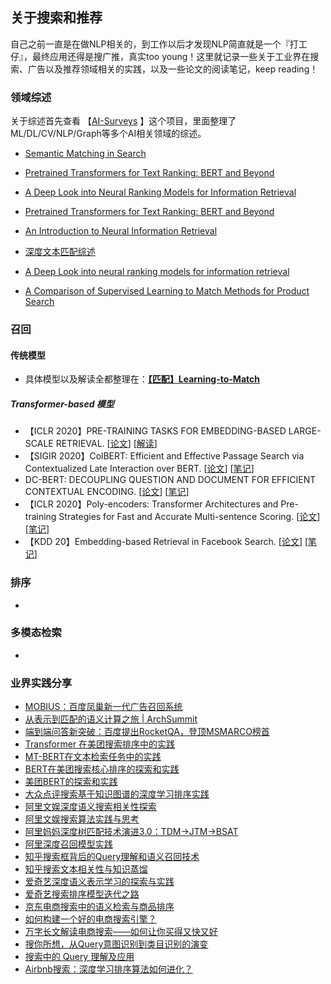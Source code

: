 ## 关于搜索和推荐

自己之前一直是在做NLP相关的，到工作以后才发现NLP简直就是一个『打工仔』，最终应用还得是搜广推，真实too young！这里就记录一些关于工业界在搜索、广告以及推荐领域相关的实践，以及一些论文的阅读笔记，keep reading！

### 领域综述

关于综述首先查看 【[AI-Surveys](https://github.com/KaiyuanGao/AI-Surveys) 】这个项目，里面整理了ML/DL/CV/NLP/Graph等多个AI相关领域的综述。

- [Semantic Matching in Search](http://www.hangli-hl.com/uploads/3/4/4/6/34465961/ml_for_match-step2.pdf)
- [Pretrained Transformers for Text Ranking: BERT and Beyond](https://arxiv.org/pdf/2010.06467.pdf)

- [A Deep Look into Neural Ranking Models for Information Retrieval](https://arxiv.org/pdf/1903.06902.pdf)
- [Pretrained Transformers for Text Ranking: BERT and Beyond](https://arxiv.org/pdf/2010.06467.pdf)
- [An Introduction to Neural Information Retrieval](https://www.microsoft.com/en-us/research/uploads/prod/2017/06/fntir2018-neuralir-mitra.pdf)
- [深度文本匹配综述](http://cjc.ict.ac.cn/online/onlinepaper/pl-201745181647.pdf)
- [A Deep Look into neural ranking models for information retrieval](https://arxiv.org/abs/1903.06902) 
- [A Comparison of Supervised Learning to Match Methods for Product Search](https://arxiv.org/abs/2007.10296)

### 召回

#### 传统模型

- 具体模型以及解读全都整理在：[**【匹配】Learning-to-Match**](https://github.com/KaiyuanGao/NLP-RoadMap/blob/master/docs/4.Natural_Language_Processing/4.4-Text_Matching/[匹配]Learning-to-Match.md)

##### Transformer-based 模型

- 【ICLR 2020】PRE-TRAINING TASKS FOR EMBEDDING-BASED LARGE-SCALE RETRIEVAL.  [[论文](https://arxiv.org/abs/2002.03932)] [[解读]()]
- 【SIGIR 2020】ColBERT: Efficient and Effective Passage Search via Contextualized Late Interaction over BERT. [[论文](https://arxiv.org/abs/2004.12832)] [[笔记](https://github.com/KaiyuanGao/NLP-RoadMap/blob/master/docs/6.Recommend_Search/ColBERT.md)]
- DC-BERT: DECOUPLING QUESTION AND DOCUMENT FOR EFFICIENT CONTEXTUAL ENCODING. [[论文](https://arxiv.org/abs/2002.12591)] [[笔记](https://github.com/KaiyuanGao/NLP-RoadMap/blob/master/docs/6.Recommend_Search/DC-BERT%E7%AC%94%E8%AE%B0.md)]
- 【ICLR 2020】Poly-encoders: Transformer Architectures and Pre-training Strategies for Fast and Accurate Multi-sentence Scoring. [[论文](https://arxiv.org/abs/1905.01969)] [[笔记](https://github.com/KaiyuanGao/NLP-RoadMap/blob/master/docs/6.Recommend_Search/Poly-Encoder笔记.md)]
- 【KDD 20】Embedding-based Retrieval in Facebook Search. [[论文](https://arxiv.org/abs/2006.11632)] [[笔记](https://github.com/KaiyuanGao/NLP-RoadMap/blob/master/docs/6.Recommend_Search/Facebook向量化检索.md)]

### 排序

- 

### 多模态检索

- 

### 业界实践分享 

- [MOBIUS：百度凤巢新一代广告召回系统](https://mp.weixin.qq.com/s/2Vr3jQB4RGi2mbIkMMn1mQ)
- [从表示到匹配的语义计算之旅 | ArchSummit](https://www.infoq.cn/video/S5BEM3wyGS3BzqypJ6kE)
- [端到端问答新突破：百度提出RocketQA，登顶MSMARCO榜首](https://mp.weixin.qq.com/s/Oa0fPy4roOveyMU0BsrRhg)
- [Transformer 在美团搜索排序中的实践](https://mp.weixin.qq.com/s/Oixc46P9rQeiMDjI-0j0cw)
- [MT-BERT在文本检索任务中的实践](https://mp.weixin.qq.com/s/5HZULHPI3-HJypvAMXEOcQ)
- [BERT在美团搜索核心排序的探索和实践](https://mp.weixin.qq.com/s/mFRhp9pJRa9yHwqc98FMbg)
- [美团BERT的探索和实践](https://mp.weixin.qq.com/s/qfluRDWfL40E5Lrp5BdhFw)
- [大众点评搜索基于知识图谱的深度学习排序实践](https://tech.meituan.com/2019/01/17/dianping-search-deeplearning.html)
- [阿里文娱深度语义搜索相关性探索](https://mp.weixin.qq.com/s/1aNd3dxwjCKUJACSq1uF-Q)
- [阿里文娱搜索算法实践与思考](https://mp.weixin.qq.com/s/7hvYdOTnnw5pDDMx6N66Uw)
- [阿里妈妈深度树匹配技术演进3.0：TDM->JTM->BSAT](https://mp.weixin.qq.com/s/Nd9vCggZ3RfWLMpZ9JRKdQ)
- [阿里深度召回模型实践](https://mp.weixin.qq.com/s/hek-MglfIA4pSkLLLgKfYw)
- [知乎搜索框背后的Query理解和语义召回技术](https://mp.weixin.qq.com/s/4Ns0qbE9d8KZRjFaSUXvRQ)
- [知乎搜索文本相关性与知识蒸馏](https://mp.weixin.qq.com/s/xgCtgEMRZ1VgzRZWjYIjTQ)
- [爱奇艺深度语义表示学习的探索与实践](https://mp.weixin.qq.com/s/f524bPx0pq7qxXGjpa7WCQ)
- [爱奇艺搜索排序模型迭代之路](https://mp.weixin.qq.com/s/w-aEwku3LnGdIqYxjq123A)
- [京东电商搜索中的语义检索与商品排序](https://mp.weixin.qq.com/s/4UBehc0eikVqcsFP7xL_Zw)
- [如何构建一个好的电商搜索引擎？](https://mp.weixin.qq.com/s/CAzafDevfNs0hHUmquds2Q)
- [万字长文解读电商搜索——如何让你买得又快又好](https://mp.weixin.qq.com/s/1hc7G4eBSyk-b8Dv4FsYbg)
- [搜你所想，从Query意图识别到类目识别的演变](https://mp.weixin.qq.com/s/s8swIdAPw_VeAWnZTL1riA)
- [搜索中的 Query 理解及应用](https://mp.weixin.qq.com/s/rZMtsbMuyGwcy2KU7mzZhQ)
- [Airbnb搜索：深度学习排序算法如何进化？](https://mp.weixin.qq.com/s/pAbuPccrZGhF0q0ZBpkL0A)

